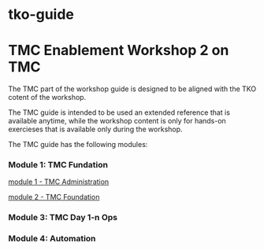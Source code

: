 # tko-guide

# **TMC Enablement Workshop 2 on TMC**

The TMC part of the workshop guide is designed to be aligned with the TKO cotent of the workshop.

The TMC guide is intended to be used an extended reference that is available anytime, while  the workshop content
is only for hands-on exercieses that is available only during the workshop.

The TMC guide has the following modules:

### Module 1: TMC Fundation

[module 1 - TMC Administration](./00-tmc-administration.md)

[module 2 - TMC Foundation ](./01-tmc-foundation.md)


### Module 3: TMC Day 1-n Ops

### Module 4: Automation
